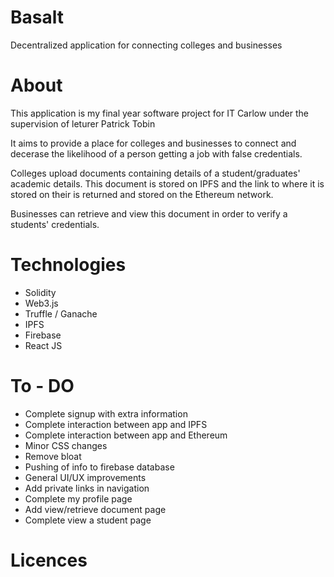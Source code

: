 # Basalt
Decentralized application for connecting colleges and businesses

# About
This application is my final year software project for IT Carlow under the supervision of leturer Patrick Tobin

It aims to provide a place for colleges and businesses to connect and decerase the likelihood of a person 
getting a job with false credentials.

Colleges upload documents containing details of a student/graduates' academic details. This document is stored on IPFS and the link to where it is stored on their is returned and stored on the Ethereum network. 

Businesses can retrieve and view this document in order to verify a students' credentials.

# Technologies
- Solidity
- Web3.js
- Truffle / Ganache
- IPFS
- Firebase
- React JS

# To - DO
- Complete signup with extra information
- Complete interaction between app and IPFS
- Complete interaction between app and Ethereum
- Minor CSS changes
- Remove bloat 
- Pushing of info to firebase database
- General UI/UX improvements 
- Add private links in navigation
- Complete my profile page
- Add view/retrieve document page
- Complete view a student page

# Licences